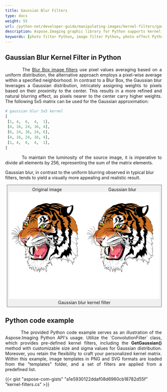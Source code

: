 ```yaml
---
title: Gaussian Blur Filters
type: docs
weight: 55
url: /python-net/developer-guide/manipulating-images/kernel-filters/gaussian-blur-filter/
description: Aspose.Imaging graphic library for Python supports kernel filters such Gaussian Blur as well as custom kernels.
keywords: [photo filter Python, image filter Python, photo effect Python, kernel filter, blur image, blur filter, Gaussian blur, kernel matrix, convolution operation, custom kernel filter]
---
```


## Gaussian Blur Kernel Filter in Python

<p align='justify'>
&nbsp;&nbsp;&nbsp;&nbsp;&nbsp;&nbsp;&nbsp;&nbsp;
The <a href="../blur-filter/">Blur Box image filters</a> use pixel values averaging based on a uniform distribution, the alternative approach employs a pixel-wise average within a specified neighborhood. In contrast to a Blur Box, the Gaussian blur leverages a Gaussian distribution, intricately assigning weights to pixels based on their proximity to the center. This results in a more refined and natural blurring effect, as pixels nearer to the center carry higher weights. The following 5x5 matrix can be used for the Gaussian approximation:
</p>

```python
# gaussian blur 5x5 kernel
[
 [1, 4,  6,  4,  1],
 [4, 16, 24, 16, 4],
 [6, 24, 36, 24, 6],
 [4, 16, 24, 16, 4],
 [1, 4,  6,  4,  1],
]
```

<p align='justify'>
&nbsp;&nbsp;&nbsp;&nbsp;&nbsp;&nbsp;&nbsp;&nbsp;
To maintain the luminosity of the source image, it is imperative to divide all elements by 256, representing the sum of the matrix elements.

Gaussian blur, in contrast to the uniform blurring observed in typical blur filters, tends to yield a visually more appealing and realistic result.
</p>

<style>
   .frame {
    border: 2px solid darkgray;
    padding: 5px;
    margin: 10px 0 5px 5px;
    background: #f0f0f0;
    align-items: center;
   }
   .marginauto {
    margin: 10px auto 20px;
    display: block;
   }
   .frame figcaption {
    margin: 0 auto;
    display: flex;
    flex-direction: row;
    justify-content: center;
   }
   .container {
    display: flex;
    flex-direction: row;
    align-items: center;
    justify-content: space-around;
   }
</style>

<figure class="frame">
<div class="container">
    <div>
        <figcaption>Original image</figcaption>
    </div>
    <div>
        <figcaption>Gaussian blur</figcaption>
    </div>
</div>
<div class="container">
    <div>
        <img src="../template-vector-svg.webp" alt="Original vector image" width="793" />
    </div>
    <div>
        <img src="./gaussian-blur-kernel-filter.svg.webp" alt="Gaussian blur 5x5 kernel filter in Python" width="793" />
    </div>
</div>
<figcaption>Gaussian blur kernel filter</figcaption>
</figure>


## Python code example

<p align='justify'>
&nbsp;&nbsp;&nbsp;&nbsp;&nbsp;&nbsp;&nbsp;&nbsp;
The provided Python code example serves as an illustration of the Aspose.Imaging Python API's usage. Utilize the `ConvolutionFilter` class, which provides pre-defined kernel filters, including the <strong>GetGaussian()</strong> method with customizable size and sigma values for Gaussian distribution. Moreover, you retain the flexibility to craft your personalized kernel matrix. Within this example, image templates in PNG and SVG formats are loaded from the "templates" folder, and a set of filters are applied from a predefined list.
</p>

{{< gist "aspose-com-gists" "a1e5930122ddaf08d6960cb18782d55f" "kernel-filters.cs" >}}
